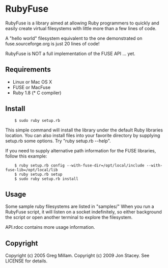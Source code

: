 RubyFuse
============

RubyFuse is a library aimed at allowing Ruby programmers to quickly and easily create virtual filesystems with little more than a few lines of code.

A "hello world" filesystem equivalent to the one demonstrated on fuse.sourceforge.org is just 20 lines of code!

RubyFuse is NOT a full implementation of the FUSE API ... yet.

Requirements
-------------

* Linux or Mac OS X
* FUSE or MacFuse
* Ruby 1.8
(* C compiler)

Install
-------------

		$ sudo ruby setup.rb

This simple command will install the library under the default Ruby libraries location. You can also install files into your favorite directory by supplying setup.rb some options. Try "ruby setup.rb --help".

If you need to supply alternative path information for the FUSE libraries, follow this example:

		$ ruby setup.rb config --with-fuse-dir=/opt/local/include --with-fuse-lib=/opt/local/lib
		$ ruby setup.rb setup
		$ sudo ruby setup.rb install

Usage
-------------

Some sample ruby filesystems are listed in "samples/" When you run a RubyFuse script, it will listen on a socket indefinitely, so either background the script or open another terminal to explore the filesystem.

API.rdoc contains more usage information.

Copyright
------------
Copyright (c) 2005 Greg Millam.
Copyright (c) 2009 Jon Stacey. See LICENSE for details.